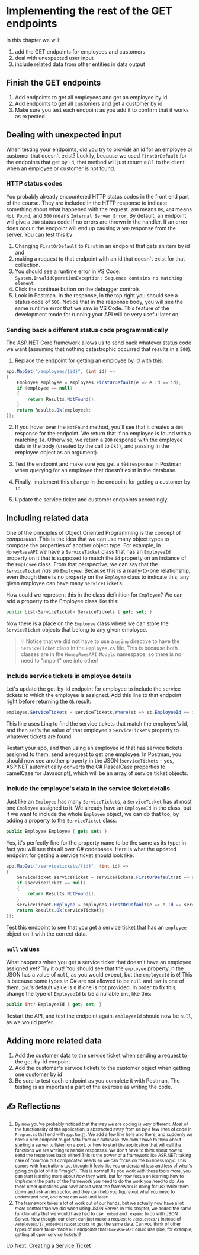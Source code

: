 # Implementing the rest of the GET endpoints
In this chapter we will:
1. add the GET endpoints for employees and customers
1. deal with unexpected user input
1. include related data from other entities in data output

## Finish the GET endpoints
1. Add endpoints to get all employees and get an employee by id
1. Add endpoints to get all customers and get a customer by id
1. Make sure you test each endpoint as you add it to confirm that it works as expected.

## Dealing with unexpected input
When testing your endpoints, did you try to provide an id for an employee or customer that doesn't exist? Luckily, because we used `FirstOrDefault` for the endpoints that get by `Id`, that method will just return `null` to the client when an employee or customer is not found. 

### HTTP status codes
You probably already encountered HTTP status codes in the front end part of the course. They are included in the HTTP response to indicate something about what happened with the request. `200` means `OK`, `404` means `Not Found`, and `500` means `Internal Server Error`. By default, an endpoint will give a `200` status code if no errors are thrown in the handler. If an error does occur, the endpoint will end up causing a `500` response from the server. You can test this by:
1. Changing `FirstOrDefault` to `First` in an endpoint that gets an item by id and
1. making a request to that endpoint with an id that doesn't exist for that collection. 
1. You should see a runtime error in VS Code: `System.InvalidOperationException: Sequence contains no matching element`
1. Click the continue button on the debugger controls
1. Look in Postman. In the response, in the top right you should see a status code of `500`. Notice that in the response body, you will see the same runtime error that we saw in VS Code. This feature of the development mode for running your API will be very useful later on.

### Sending back a different status code programmatically
The ASP.NET Core framework allows us to send back whatever status code we want (assuming that nothing catastrophic occurred that results in a `500`). 

1. Replace the endpoint for getting an employee by id with this:
``` csharp
app.MapGet("/employees/{id}", (int id) =>
{
    Employee employee = employees.FirstOrDefault(e => e.Id == id);
    if (employee == null)
    {
        return Results.NotFound();
    }
    return Results.Ok(employee);
});
```

2. If you hover over the `NotFound` method, you'll see that it creates a `404` response for the endpoint. We return that if no employee is found with a matching `Id`. Otherwise, we return a `200` response with the employee data in the body (created by the call to `Ok()`, and passing in the employee object as an argument). 

3. Test the endpoint and make sure you get a `404` response in Postman when querying for an employee that doesn't exist in the database. 

4. Finally, implement this change in the endpoint for getting a customer by `Id`.

5. Update the service ticket and customer endpoints accordingly.

## Including related data
One of the principles of Object Oriented Programming is the concept of _composition_. This is the idea that we can use many object types to compose the properties of another object type. For example, in `HoneyRaesAPI` we have a `ServiceTicket` class that has an `EmployeeId` property on it that is supposed to match the `Id` property on an instance of the `Employee` class. From that perspective, we can say that the `ServiceTicket` _has an_ `Employee`. Because this is a many-to-one relationship, even though there is no property on the `Employee` class to indicate this, any given employee can have many `ServiceTicket`s. 

How could we represent this in the class definition for `Employee`? We can add a property to the Employee class like this:
``` csharp
public List<ServiceTicket> ServiceTickets { get; set; }
```
Now there is a place on the `Employee` class where we can store the `ServiceTicket` objects that belong to any given employee.

> :bulb: Notice that we did not have to use a `using` directive to have the `ServiceTicket` class in the `Employee.cs` file. This is because both classes are in the `HoneyRaesAPI.Models` namespace, so there is no need to "import" one into other!

### Include service tickets in employee details

Let's update the get-by-id endpoint for employee to include the service tickets to which the employee is assigned. Add this line to that endpoint right before returning the `Ok` result:
```csharp
employee.ServiceTickets = serviceTickets.Where(st => st.EmployeeId == id).ToList();
```

This line uses Linq to find the service tickets that match the employee's id, and then set's the value of that employee's `ServiceTickets` property to whatever tickets are found. 


Restart your app, and then using an employee id that has service tickets assigned to them, send a request to get one employee. In Postman, you should now see another property in the JSON (`serviceTickets` - yes, ASP.NET automatically converts the C# PascalCase properties to camelCase for Javascript), which will be an array of service ticket objects.  

### Include the employee's data in the service ticket details
Just like an `Employee` has many `ServiceTicket`s, a `ServiceTicket` has at most one `Employee` assigned to it. We already have an `EmployeeId` in the class, but if we want to include the whole `Employee` object, we can do that too, by adding a property to the `ServiceTicket` class:
```csharp
public Employee Employee { get; set; }
```
Yes, it's perfectly fine for the property name to be the same as its type; in fact you will see this all over C# codebases. Here is what the updated endpoint for getting a service ticket should look like:
```csharp
app.MapGet("/servicetickets/{id}", (int id) =>
{
    ServiceTicket serviceTicket = serviceTickets.FirstOrDefault(st => st.Id == id);
    if (serviceTicket == null)
    {
        return Results.NotFound();
    }
    serviceTicket.Employee = employees.FirstOrDefault(e => e.Id == serviceTicket.EmployeeId);
    return Results.Ok(serviceTicket);
});
```
Test this endpoint to see that you get a service ticket that has an `employee` object on it with the correct data. 

### `null` values
What happens when you get a service ticket that doesn't have an employee assigned yet? Try it out! You should see that the `employee` property in the JSON has a value of `null`, as you would expect, but the `employeeId` is `0`! This is because some types in C# are not allowed to be `null` and `int` is one of them. `Int`'s default value is `0` if one is not provided. In order to fix this, change the type of `EmployeeId` to be a nullable `int`, like this:

``` csharp
public int? EmployeeId { get; set; }
```

Restart the API, and test the endpoint again. `employeeId` should now be `null`, as we would prefer. 


## Adding more related data
1. Add the customer data to the service ticket when sending a request to the get-by-id endpoint
1. Add the customer's service tickets to the customer object when getting one customer by id
1. Be sure to test each endpoint as you complete it with Postman. The testing is as important a part of the exercise as writing the code.

## ✍️ Reflections
1. <small>By now you've probably noticed that the way we are coding is very different. _Most_ of the functionality of the application is abstracted away from us by a few lines of code in `Program.cs` that end with `app.Run()`. We add a few line here and there, and suddenly we have a new endpoint to get data from our database. We didn't have to think about starting a server to listen on a port, or how to start the application that will call the functions we are writing to handle responses. We don't have to think about how to send the responses back either! This is the power of a framework like ASP.NET: taking care of common but complicated needs so we can focus on the business logic. This comes with frustrations too, though: it feels like you understand less and less of what's going on (a lot of it is "magic"). This is normal! As you work with these tools more, you can start learning more about _how_ they work, but for now focus on learning how to _implement_ the parts of the framework you need to do the work you need to do. Are there other questions you have about what the framework is doing for us? Write them down and ask an instructor, and they can help you figure out what you need to understand now, and what can wait until later! </small>
1. <small> The framework takes a lot of work out of our hands, but we actually now have a lot _more_ control than we did when using JSON Server. In this chapter, we added the same functionality that we would have had to use `_embed` and `_expand` to do with JSON Server. Now though, our client can just make a request to `/employees/1` instead of `/employees/1?_embed=servicetickets` to get the same data. Can you think of other types of more tailor-made `GET` endpoints that `HoneyRaesAPI` could use (like, for example, getting all open service tickets)? </small>

Up Next: [Creating a Service Ticket](./honey-raes-create.md)

